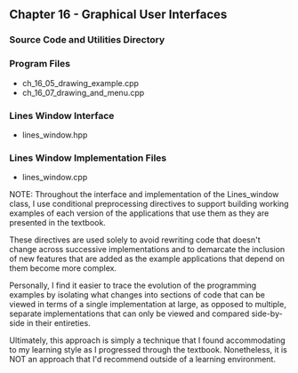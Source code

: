 ## Chapter 16 - Graphical User Interfaces
### Source Code and Utilities Directory

### Program Files
* ch\_16\_05\_drawing\_example.cpp
* ch\_16\_07\_drawing\_and\_menu.cpp 

### Lines Window Interface
* lines\_window.hpp

### Lines Window Implementation Files
* lines\_window.cpp 

NOTE: Throughout the interface and implementation of the Lines\_window class,
I use conditional preprocessing directives to support building working examples
of each version of the applications that use them as they are presented in the
textbook.

These directives are used solely to avoid rewriting code that doesn't change
across successive implementations and to demarcate the inclusion of new
features that are added as the example applications that depend on them 
become more complex.

Personally, I find it easier to trace the evolution of the programming
examples by isolating what changes into sections of code that can be viewed
in terms of a single implementation at large, as opposed to multiple,
separate implementations that can only be viewed and compared side-by-side
in their entireties.

Ultimately, this approach is simply a technique that I found accommodating
to my learning style as I progressed through the textbook. Nonetheless,
it is NOT an approach that I'd recommend outside of a learning environment.
